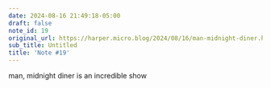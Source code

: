 ```yaml
---
date: 2024-08-16 21:49:18-05:00
draft: false
note_id: 19
original_url: https://harper.micro.blog/2024/08/16/man-midnight-diner.html
sub_title: Untitled
title: 'Note #19'
---
```


man, midnight diner is an incredible show